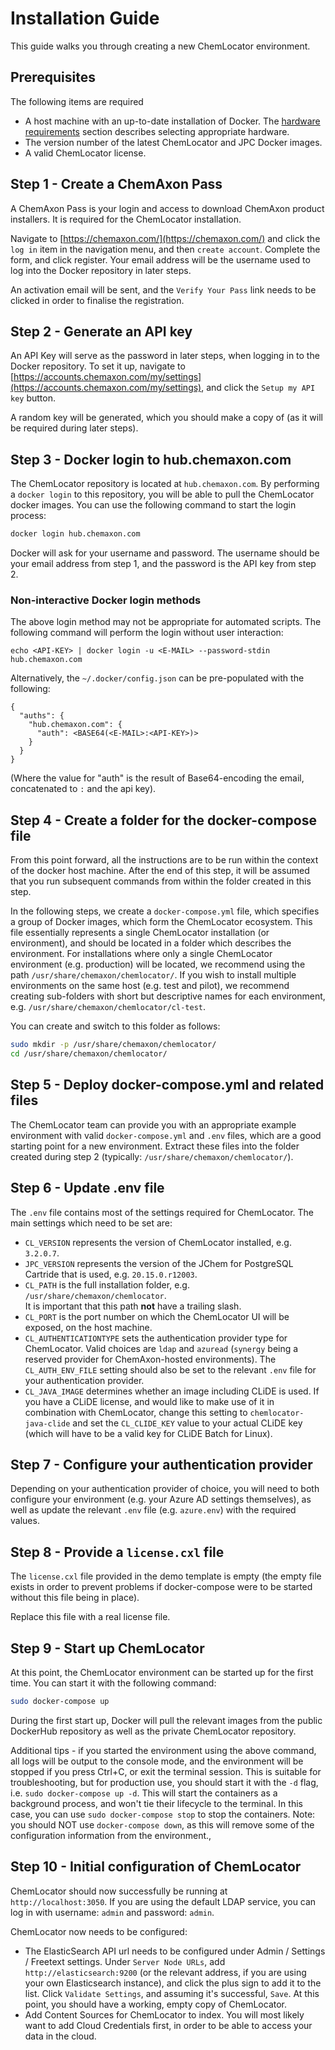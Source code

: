 # Installation Guide

This guide walks you through creating a new ChemLocator environment.

## Prerequisites

The following items are required 

 - A host machine with an up-to-date installation of Docker.  The 
   [hardware requirements](hardware-requirements.md) section describes 
   selecting appropriate hardware.
 - The version number of the latest ChemLocator and JPC Docker images.
 - A valid ChemLocator license.


## Step 1 - Create a ChemAxon Pass

A ChemAxon Pass is your login and access to download ChemAxon product installers.
It is required for the ChemLocator installation.

Navigate to [https://chemaxon.com/](https://chemaxon.com/) and click the `log in`
item in the navigation menu, and then `create account`.  Complete the form, and
click register.  Your email address will be the username used to log into the
Docker repository in later steps.

An activation email will be sent, and the `Verify Your Pass` link needs to be
clicked in order to finalise the registration.


## Step 2 - Generate an API key

An API Key will serve as the password in later steps, when logging in to the
Docker repository.  To set it up, navigate to [https://accounts.chemaxon.com/my/settings](https://accounts.chemaxon.com/my/settings), and click the `Setup my API key` button.

A random key will be generated, which you should make a copy of (as it will
be required during later steps).


## Step 3 - Docker login to hub.chemaxon.com

The ChemLocator repository is located at `hub.chemaxon.com`.  By performing
a `docker login` to this repository, you will be able to pull the ChemLocator
docker images.  You can use the following command to start the login process:

```bash
docker login hub.chemaxon.com
```

Docker will ask for your username and password.  The username should be your
email address from step 1, and the password is the API key from step 2.


### Non-interactive Docker login methods

The above login method may not be appropriate for automated scripts.  The 
following command will perform the login without user interaction:

```
echo <API-KEY> | docker login -u <E-MAIL> --password-stdin hub.chemaxon.com
```

Alternatively, the `~/.docker/config.json` can be pre-populated with the 
following:

```
{
  "auths": {
    "hub.chemaxon.com": {
      "auth": <BASE64(<E-MAIL>:<API-KEY>)>                                             
    }
  }
}
```

(Where the value for "auth" is the result of Base64-encoding the email, 
concatenated to `:` and the api key).


## Step 4 - Create a folder for the docker-compose file

From this point forward, all the instructions are to be run within the context
of the docker host machine.  After the end of this step, it will be assumed 
that you run subsequent commands from within the folder created in this step.

In the following steps, we create a `docker-compose.yml` file, which specifies
a group of Docker images, which form the ChemLocator ecosystem.  This file 
essentially represents a single ChemLocator installation (or environment), and
should be located in a folder which describes the environment.  For installations
where only a single ChemLocator environment (e.g. production) will be located,
we recommend using the path `/usr/share/chemaxon/chemlocator/`.  If you wish to
install multiple environments on the same host (e.g. test and pilot), we 
recommend creating sub-folders with short but descriptive names for each 
environment, e.g. `/usr/share/chemaxon/chemlocator/cl-test`.  

You can create and switch to this folder as follows:

```bash
sudo mkdir -p /usr/share/chemaxon/chemlocator/
cd /usr/share/chemaxon/chemlocator/
```

## Step 5 - Deploy docker-compose.yml and related files

The ChemLocator team can provide you with an appropriate example environment 
with valid `docker-compose.yml` and `.env` files, which are a good starting 
point for a new environment.  Extract these files into the folder created
during step 2 (typically: `/usr/share/chemaxon/chemlocator/`).  


## Step 6 - Update .env file

The `.env` file contains most of the settings required for ChemLocator.  The
main settings which need to be set are:

- `CL_VERSION` represents the version of ChemLocator installed, e.g. `3.2.0.7`.
- `JPC_VERSION` represents the version of the JChem for PostgreSQL Cartride that
  is used, e.g. `20.15.0.r12003`.
- `CL_PATH` is the full installation folder, e.g. `/usr/share/chemaxon/chemlocator`.  
  It is important that this path **not** have a trailing slash.
- `CL_PORT` is the port number on which the ChemLocator UI will be exposed, on the
  host machine.
- `CL_AUTHENTICATIONTYPE` sets the authentication provider type for ChemLocator.
  Valid choices are `ldap` and `azuread` (`synergy` being a reserved provider 
  for ChemAxon-hosted environments).  The `CL_AUTH_ENV_FILE` setting should also
  be set to the relevant `.env` file for your authentication provider.  
- `CL_JAVA_IMAGE` determines whether an image including CLiDE is used.  If you
  have a CLiDE license, and would like to make use of it in combination with 
  ChemLocator, change this setting to `chemlocator-java-clide` and set the
  `CL_CLIDE_KEY` value to your actual CLiDE key (which will have to be a 
  valid key for CLiDE Batch for Linux).


## Step 7 - Configure your authentication provider

Depending on your authentication provider of choice, you will need to both
configure your environment (e.g. your Azure AD settings themselves), as
well as update the relevant `.env` file (e.g. `azure.env`) with the 
required values. 


## Step 8 - Provide a `license.cxl` file

The `license.cxl` file provided in the demo template is empty (the empty file 
exists in order to prevent problems if docker-compose were to be started without 
this file being in place).

Replace this file with a real license file.


## Step 9 - Start up ChemLocator

At this point, the ChemLocator environment can be started up for the first time.
You can start it with the following command:

```bash
sudo docker-compose up
```
 
During the first start up, Docker will pull the relevant images from the public
DockerHub repository as well as the private ChemLocator repository.  

Additional tips - if you started the environment using the above command, all 
logs will be output to the console mode, and the environment will be stopped if
you press Ctrl+C, or exit the terminal session.  This is suitable for 
troubleshooting, but for production use, you should start it with the `-d` flag,
i.e. `sudo docker-compose up -d`.  This will start the containers as a background
process, and won't tie their lifecycle to the terminal.  In this case, you can
use `sudo docker-compose stop` to stop the containers.  Note: you should NOT 
use `docker-compose down`, as this will remove some of the configuration 
information from the environment.,


## Step 10 - Initial configuration of ChemLocator

ChemLocator should now successfully be running at `http://localhost:3050`.  If 
you are using the default LDAP service, you can log in with username: `admin` 
and password: `admin`.

ChemLocator now needs to be configured:

  - The ElasticSearch API url needs to be configured under Admin / Settings / 
  Freetext settings.  Under `Server Node URLs`, add `http://elasticsearch:9200`
  (or the relevant address, if you are using your own Elasticsearch instance), 
  and click the plus sign to add it to the list.  Click `Validate Settings`, and
  assuming it's successful, `Save`.  At this point, you should have a working, 
  empty copy of ChemLocator.
  - Add Content Sources for ChemLocator to index.  You will most likely want to
  add Cloud Credentials first, in order to be able to access your data in the
  cloud.
